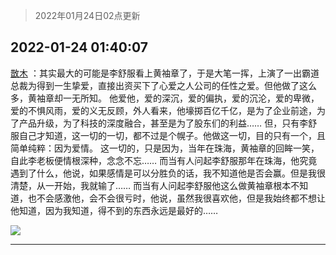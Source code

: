 > 2022年01月24日02点更新
<link rel="stylesheet" href="https://cdn.jsdelivr.net/gh/taotie6/sampleJSON@main/css/photo_show.css">
<meta name="referrer" content="no-referrer" />


 ## 2022-01-24 01:40:07 

 [㪚木](https://www.coolapk.com/feed/33048658?shareKey=MTVjMmIwZmJkNjM5NjFlZDk2ZTI~) ：其实最大的可能是李舒服看上黄袖章了，于是大笔一挥，上演了一出霸道总裁为得到一生挚爱，直接出资买下了心爱之人公司的任性之爱。但他做了这么多，黄袖章却一无所知。
他爱他，爱的深沉，爱的偏执，爱的沉沦，爱的卑微，爱的不惧风雨，爱的义无反顾，外人看来，他壕掷百亿千亿，是为了企业前途<!--break-->，为了产品升级，为了科技的深度融合，甚至是为了股东们的利益……
但，只有李舒服自己才知道，这一切的一切，都不过是个幌子。他做这一切，目的只有一个，且简单纯粹：因为爱情。
这一切的，只是因为，当年在珠海，黄袖章的回眸一笑，自此李老板便情根深种，念念不忘……
而当有人问起李舒服那年在珠海，他究竟遇到了什么，他说，如果感情是可以分胜负的话，我不知道他是否会赢。但是我很清楚，从一开始，我就输了……
而当有人问起李舒服他这么做黄袖章根本不知道，也不会感激他，会不会很亏时，他说，虽然我很喜欢他，但是我始终都不想让他知道，因为我知道，得不到的东西永远是最好的…… 

<div class="album">
<img class="img-item" src="http://image.coolapk.com/feed/2019/0507/23/1081091_4586_1095@230x167.gif" />
</div>

 ------- 

